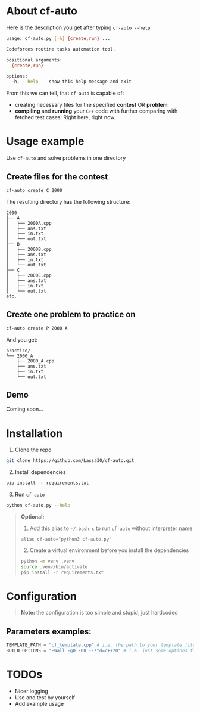 # About cf-auto
Here is the description you get after typing `cf-auto --help`
```bash
usage: cf-auto.py [-h] {create,run} ...

Codeforces routine tasks automation tool.

positional arguments:
  {create,run}

options:
  -h, --help    show this help message and exit

```
From this we can tell, that `cf-auto` is capable of:
- creating necessary files for the specified **contest** OR **problem**
- **compiling** and **running** your `C++` code with further comparing with fetched test cases: Right here, right now.

# Usage example
Use `cf-auto` and solve problems in one directory

## Create files for the contest
```bash
cf-auto create C 2000
```
The resulting directory has the following structure:
```
2000
├── A
│   ├── 2000A.cpp
│   ├── ans.txt
│   ├── in.txt
│   └── out.txt
├── B
│   ├── 2000B.cpp
│   ├── ans.txt
│   ├── in.txt
│   └── out.txt
├── C
│   ├── 2000C.cpp
│   ├── ans.txt
│   ├── in.txt
│   └── out.txt
etc.
```
## Create one problem to practice on
```bash
cf-auto create P 2000 A
```
And you get:
```
practice/
└── 2000_A
    ├── 2000_A.cpp
    ├── ans.txt
    ├── in.txt
    └── out.txt
```

## Demo
Coming soon...

# Installation
1. Clone the repo
```bash
git clone https://github.com/Lassa30/cf-auto.git
```
2. Install dependencies
```bash
pip install -r requirements.txt
```
3. Run `cf-auto`
```bash
python cf-auto.py --help
```

>**Optional:** 
>1. Add this alias to `~/.bashrc` to run `cf-auto` without interpreter name
>```
>alias cf-auto="python3 cf-auto.py"
>```
>2. Create a virtual environment before you install the dependencies
>```bash
>python -m venv .venv
>source .venv/bin/activate
>pip install -r requirements.txt
>```

# Configuration
> **Note:** the configuration is too simple and stupid, just hardcoded

## Parameters examples:
```python
TEMPLATE_PATH = "cf_template.cpp" # i.e. the path to your template file
BUILD_OPTIONS = "-Wall -g0 -O0 --std=c++20" # i.e. just some options for g++
```

# TODOs
- Nicer logging
- Use and test by yourself
- Add example usage
